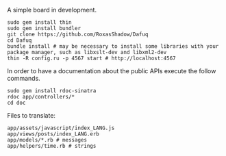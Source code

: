 A simple board in development.

```
sudo gem install thin
sudo gem install bundler
git clone https://github.com/RoxasShadow/Dafuq
cd Dafuq
bundle install # may be necessary to install some libraries with your package manager, such as libxslt-dev and libxml2-dev
thin -R config.ru -p 4567 start # http://localhost:4567
```

In order to have a documentation about the public APIs execute the follow commands.

```
sudo gem install rdoc-sinatra
rdoc app/controllers/*
cd doc
```

Files to translate:

```
app/assets/javascript/index_LANG.js
app/views/posts/index_LANG.erb
app/models/*.rb # messages
app/helpers/time.rb # strings
```

